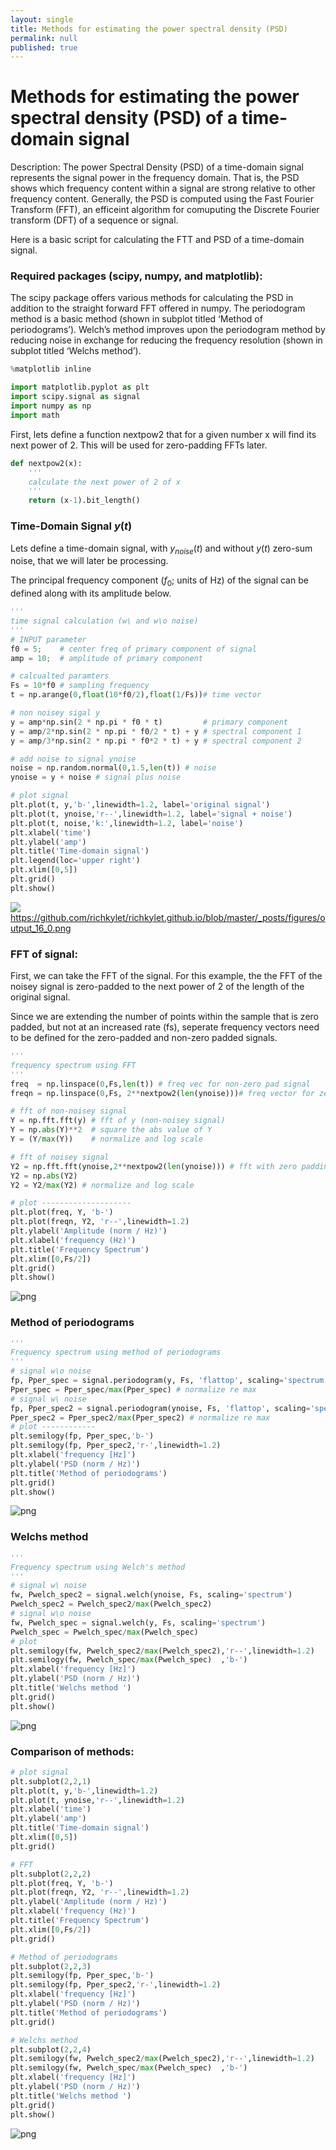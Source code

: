 ```yaml
---
layout: single
title: Methods for estimating the power spectral density (PSD) 
permalink: null
published: true
---
```



# Methods for estimating the power spectral density (PSD) of a time-domain signal

Description: The power Spectral Density (PSD) of a time-domain signal represents the signal power in the frequency domain.
That is, the PSD shows which frequency content within a signal are strong relative to other frequency content. Generally, the PSD is computed using the Fast Fourier Transform (FFT), an efficeint algorithm for comuputing the Discrete Fourier transform (DFT) of a sequence or signal.

Here is a basic script for calculating the FTT and PSD of a time-domain signal. 

### Required packages (scipy, numpy, and matplotlib):


The scipy package offers various methods for calculating the PSD in addition to the straight forward FFT offered in numpy. The periodogram method is a basic method (shown in subplot titled ‘Method of periodograms’). Welch’s method improves upon the periodogram method by reducing noise in exchange for reducing the frequency resolution (shown in subplot titled ‘Welchs method’).


```python
%matplotlib inline

import matplotlib.pyplot as plt
import scipy.signal as signal
import numpy as np
import math
```

First, lets define a function nextpow2 that for a given number x will find its next power of 2. This will be used for zero-padding FFTs later. 


```python
def nextpow2(x):
    ''' 
    calculate the next power of 2 of x
    '''
    return (x-1).bit_length()
```

### Time-Domain Signal $y(t)$

Lets define a time-domain signal, with $y_{noise}(t)$ and without $y(t)$ zero-sum noise, that we will later be processing. 

The principal frequency component ($f_0$; units of Hz) of the signal can be defined along with its amplitude below. 


```python
'''
time signal calculation (w\ and w\o noise)
'''
# INPUT parameter
f0 = 5;    # center freq of primary component of signal
amp = 10;  # amplitude of primary component

# calcualted paramters
Fs = 10*f0 # sampling frequency 
t = np.arange(0,float(10*f0/2),float(1/Fs))# time vector

# non noisey sigal y 
y = amp*np.sin(2 * np.pi * f0 * t)         # primary component
y = amp/2*np.sin(2 * np.pi * f0/2 * t) + y # spectral component 1
y = amp/3*np.sin(2 * np.pi * f0*2 * t) + y # spectral component 2

# add noise to signal ynoise
noise = np.random.normal(0,1.5,len(t)) # noise
ynoise = y + noise # signal plus noise

# plot signal
plt.plot(t, y,'b-',linewidth=1.2, label='original signal')
plt.plot(t, ynoise,'r--',linewidth=1.2, label='signal + noise')
plt.plot(t, noise,'k:',linewidth=1.2, label='noise')
plt.xlabel('time')
plt.ylabel('amp')
plt.title('Time-domain signal')
plt.legend(loc='upper right')
plt.xlim([0,5])
plt.grid()
plt.show()
```

![]({{site.baseurl}}https://github.com/richkylet/richkylet.github.io/blob/master/_posts/figures/output_16_0.png)
https://github.com/richkylet/richkylet.github.io/blob/master/_posts/figures/output_16_0.png

### FFT of signal: 

First, we can take the FFT of the signal. For this example, the the FFT of the noisey signal is zero-padded to the next power of 2 of the length of the original signal. 

Since we are extending the number of points within the sample that is zero padded, but not at an increased rate (fs), seperate frequency vectors need to be defined for the zero-padded and non-zero padded signals. 


```python
''' 
frequency spectrum using FFT
'''
freq  = np.linspace(0,Fs,len(t)) # freq vec for non-zero pad signal
freqn = np.linspace(0,Fs, 2**nextpow2(len(ynoise)))# freq vector for zero pad signal

# fft of non-noisey signal
Y = np.fft.fft(y) # fft of y (non-noisey signal)
Y = np.abs(Y)**2  # square the abs value of Y
Y = (Y/max(Y))    # normalize and log scale

# fft of noisey signal
Y2 = np.fft.fft(ynoise,2**nextpow2(len(ynoise))) # fft with zero padding to length Nzero
Y2 = np.abs(Y2) 
Y2 = Y2/max(Y2) # normalize and log scale

# plot --------------------
plt.plot(freq, Y, 'b-')
plt.plot(freqn, Y2, 'r--',linewidth=1.2)
plt.ylabel('Amplitude (norm / Hz)')
plt.xlabel('frequency (Hz)')
plt.title('Frequency Spectrum')
plt.xlim([0,Fs/2])
plt.grid()
plt.show()

```


![png](output_12_0.png)


### Method of periodograms


```python
'''
Frequency spectrum using method of periodograms
'''
# signal w\o noise
fp, Pper_spec = signal.periodogram(y, Fs, 'flattop', scaling='spectrum')
Pper_spec = Pper_spec/max(Pper_spec) # normalize re max
# signal w\ noise
fp, Pper_spec2 = signal.periodogram(ynoise, Fs, 'flattop', scaling='spectrum')
Pper_spec2 = Pper_spec2/max(Pper_spec2) # normalize re max
# plot ------------
plt.semilogy(fp, Pper_spec,'b-')
plt.semilogy(fp, Pper_spec2,'r-',linewidth=1.2)
plt.xlabel('frequency [Hz]')
plt.ylabel('PSD (norm / Hz)')
plt.title('Method of periodograms')
plt.grid()
plt.show()
```


![png](output_14_0.png)


### Welchs method


```python
'''
Frequency spectrum using Welch's method
'''
# signal w\ noise
fw, Pwelch_spec2 = signal.welch(ynoise, Fs, scaling='spectrum')
Pwelch_spec2 = Pwelch_spec2/max(Pwelch_spec2)
# signal w\o noise
fw, Pwelch_spec = signal.welch(y, Fs, scaling='spectrum')
Pwelch_spec = Pwelch_spec/max(Pwelch_spec)
# plot
plt.semilogy(fw, Pwelch_spec2/max(Pwelch_spec2),'r--',linewidth=1.2)
plt.semilogy(fw, Pwelch_spec/max(Pwelch_spec)  ,'b-')
plt.xlabel('frequency [Hz]')
plt.ylabel('PSD (norm / Hz)')
plt.title('Welchs method ')
plt.grid()
plt.show()
```


![png](output_16_0.png)


### Comparison of methods:


```python
# plot signal
plt.subplot(2,2,1)
plt.plot(t, y,'b-',linewidth=1.2)
plt.plot(t, ynoise,'r--',linewidth=1.2)
plt.xlabel('time')
plt.ylabel('amp')
plt.title('Time-domain signal')
plt.xlim([0,5])
plt.grid()

# FFT 
plt.subplot(2,2,2)
plt.plot(freq, Y, 'b-')
plt.plot(freqn, Y2, 'r--',linewidth=1.2)
plt.ylabel('Amplitude (norm / Hz)')
plt.xlabel('frequency (Hz)')
plt.title('Frequency Spectrum')
plt.xlim([0,Fs/2])
plt.grid()

# Method of periodograms 
plt.subplot(2,2,3)
plt.semilogy(fp, Pper_spec,'b-')
plt.semilogy(fp, Pper_spec2,'r-',linewidth=1.2)
plt.xlabel('frequency [Hz]')
plt.ylabel('PSD (norm / Hz)')
plt.title('Method of periodograms')
plt.grid()

# Welchs method
plt.subplot(2,2,4)
plt.semilogy(fw, Pwelch_spec2/max(Pwelch_spec2),'r--',linewidth=1.2)
plt.semilogy(fw, Pwelch_spec/max(Pwelch_spec)  ,'b-')
plt.xlabel('frequency [Hz]')
plt.ylabel('PSD (norm / Hz)')
plt.title('Welchs method ')
plt.grid()
plt.show()


```


![png](output_18_0.png)



```python

```
